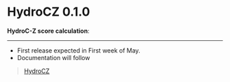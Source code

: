 # HydroCZ 0.1.0

__HydroC-Z score calculation__: 

----

* First release expected in First week of May. 
* Documentation will follow

> [HydroCZ](https://github.com/UMNPmx/HydroCZ)
